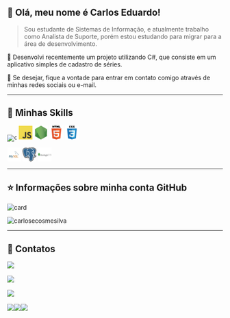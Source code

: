 ## 💜 Olá, meu nome é <strong>Carlos Eduardo!</strong>

> Sou estudante de Sistemas de Informação, e atualmente trabalho como Analista de Suporte, porém estou estudando para migrar para a área de desenvolvimento.

🔭 Desenvolvi recentemente um projeto utilizando C#, que consiste em um aplicativo simples de cadastro de séries.

💬 Se desejar, fique a vontade para entrar em contato comigo através de minhas redes sociais ou e-mail.

----

## 🚀 Minhas Skills

<code><img height="32" src="https://cdn.iconscout.com/icon/free/png-512/c-programming-569564.png" alt="c"/></code>
<code><img height="32" src="https://raw.githubusercontent.com/github/explore/80688e429a7d4ef2fca1e82350fe8e3517d3494d/topics/javascript/javascript.png" alt="Javascript"/></code>
<code><img height="32" src="https://raw.githubusercontent.com/github/explore/80688e429a7d4ef2fca1e82350fe8e3517d3494d/topics/nodejs/nodejs.png" alt="Nodejs"/></code>
<code><img height="32" src="https://raw.githubusercontent.com/github/explore/80688e429a7d4ef2fca1e82350fe8e3517d3494d/topics/html/html.png" alt="HTML5"/></code>
<code><img height="32" src="https://raw.githubusercontent.com/github/explore/80688e429a7d4ef2fca1e82350fe8e3517d3494d/topics/css/css.png" alt="CSS"/></code>

<code><img height="32" src="https://raw.githubusercontent.com/github/explore/80688e429a7d4ef2fca1e82350fe8e3517d3494d/topics/mysql/mysql.png" alt="MySQL"/></code>
<code><img height="32" src="https://raw.githubusercontent.com/github/explore/80688e429a7d4ef2fca1e82350fe8e3517d3494d/topics/postgresql/postgresql.png" alt="PostegreSQL"/></code>
<code><img height="32" src="https://raw.githubusercontent.com/github/explore/80688e429a7d4ef2fca1e82350fe8e3517d3494d/topics/mongodb/mongodb.png" alt="MongoDB"/></code>

---

## ⭐ Informações sobre minha conta GitHub
 ![card](https://github-readme-stats.vercel.app/api?username=carlosecosmesilva&theme=dark)

 ![carlosecosmesilva](https://github-readme-stats.vercel.app/api/top-langs/?username=carlosecosmesilva&hide=html&layout=compact&theme=dark)



---

## 📱 Contatos

[<img src="https://img.shields.io/badge/Microsoft_Outlook-0078D4?style=for-the-badge&logo=microsoft-outlook&logoColor=white&link=">](mailto:carlos.eduardo.cs@outlook.com) 

[<img src="https://img.shields.io/badge/linkedin-%230077B5.svg?&style=for-the-badge&logo=linkedin&logoColor=white" />](https://www.linkedin.com/in/carlosecdasilva/) 

[<img src="https://img.shields.io/badge/WhatsApp-25D366?style=for-the-badge&logo=whatsapp&logoColor=white&link="/>](https://api.whatsapp.com/send?phone=5521964935650)

[<img src="https://img.shields.io/badge/Facebook-1877F2?style=for-the-badge&logo=facebook&logoColor=white&link=">](https://www.facebook.com/carlosecosmedasilva/)[<img src="https://img.shields.io/badge/Instagram-E4405F?style=for-the-badge&logo=instagram&logoColor=white&link=">](https://www.instagram.com/caduusilva/)[<img src="https://img.shields.io/badge/twitter-%231DA1F2.svg?&style=for-the-badge&logo=twitter&logoColor=white" />](https://twitter.com/ce_siilva)

